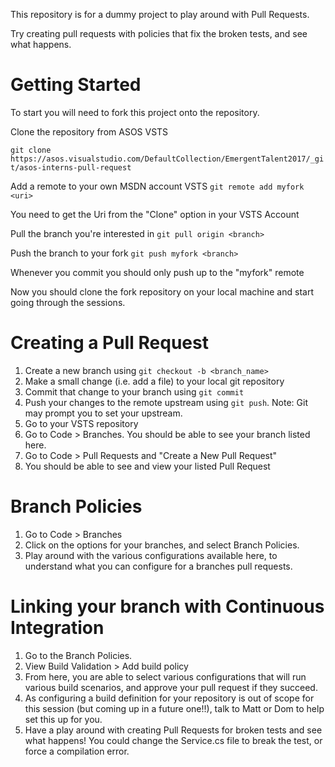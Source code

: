 This repository is for a dummy project to play around with Pull Requests.

Try creating pull requests with policies that fix the broken tests, and see what happens.


# Getting Started

To start you will need to fork this project onto the repository.

Clone the repository from ASOS VSTS

`git clone https://asos.visualstudio.com/DefaultCollection/EmergentTalent2017/_git/asos-interns-pull-request`

Add a remote to your own MSDN account VSTS
`git remote add myfork <uri>`

You need to get the Uri from the "Clone" option in your VSTS Account

Pull the branch you're interested in
`git pull origin <branch>`

Push the branch to your fork
`git push myfork <branch>`

Whenever you commit you should only push up to the "myfork" remote

Now you should clone the fork repository on your local machine and start going through the sessions.

# Creating a Pull Request
1. Create a new branch using `git checkout -b <branch_name>`
2. Make a small change (i.e. add a file) to your local git repository
3. Commit that change to your branch using `git commit`
4. Push your changes to the remote upstream using `git push`. Note: Git may prompt you to set your upstream.
5. Go to your VSTS repository
6. Go to Code > Branches. You should be able to see your branch listed here.
7. Go to Code > Pull Requests and "Create a New Pull Request"
8. You should be able to see and view your listed Pull Request

# Branch Policies
1. Go to Code > Branches
2. Click on the options for your branches, and select Branch Policies.
3. Play around with the various configurations available here, to understand what you can configure for a branches pull requests.

# Linking your branch with Continuous Integration
1. Go to the Branch Policies.
2. View Build Validation > Add build policy
3. From here, you are able to select various configurations that will run various build scenarios, and approve your pull request if they succeed.
4. As configuring a build definition for your repository is out of scope for this session (but coming up in a future one!!), talk to Matt or Dom to help set this up for you.
5. Have a play around with creating Pull Requests for broken tests and see what happens! You could change the Service.cs file to break the test, or force a compilation error.
